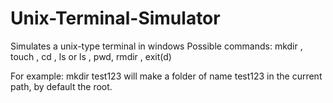# Unix-Terminal-Simulator
Simulates a unix-type terminal in windows
Possible commands: mkdir <filename>, touch <filename>, cd <path>, ls or ls <path>, pwd, rmdir <path>, exit(d)
 
For example: mkdir test123 will make a folder of name test123 in the current path, by default the root.
